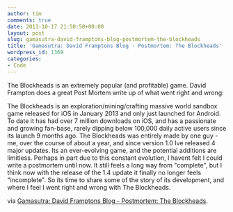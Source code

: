 ```yaml
---
author: tim
comments: true
date: 2013-10-17 21:50:50+00:00
layout: post
slug: gamasutra-david-framptons-blog-postmortem-the-blockheads
title: 'Gamasutra: David Framptons Blog - Postmortem: The Blockheads'
wordpress_id: 1369
categories:
- Code
---
```


The Blockheads is an extremely popular (and profitable) game.  David Frampton does a great Post Mortem write up of what went right and wrong:



The Blockheads is an exploration/mining/crafting massive world sandbox game released for iOS in January 2013 and only just launched for Android. To date it has had over 7 million downloads on iOS, and has a passionate and growing fan-base, rarely dipping below 100,000 daily active users since its launch 9 months ago. The Blockheads was entirely made by one guy - me, over the course of about a year, and since version 1.0 Ive released 4 major updates. Its an ever-evolving game, and the potential additions are limitless. Perhaps in part due to this constant evolution, I havent felt I could write a postmortem until now. It still feels a long way from "complete", but I think now with the release of the 1.4 update it finally no longer feels "incomplete". So its time to share some of the story of its development, and where I feel I went right and wrong with The Blockheads.

via [Gamasutra: David Framptons Blog - Postmortem: The Blockheads](http://www.gamasutra.com/blogs/DavidFrampton/20131012/202246/Postmortem_The_Blockheads.php).
